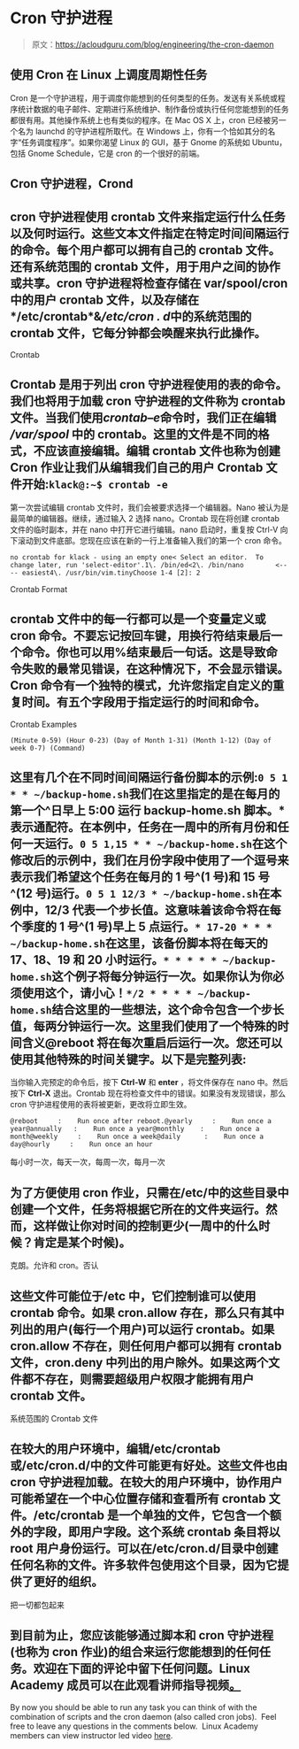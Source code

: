 # Cron 守护进程

> 原文：<https://acloudguru.com/blog/engineering/the-cron-daemon>

## 使用 Cron 在 Linux 上调度周期性任务

Cron 是一个守护进程，用于调度你能想到的任何类型的任务。发送有关系统或程序统计数据的电子邮件、定期进行系统维护、制作备份或执行任何您能想到的任务都很有用。其他操作系统上也有类似的程序。在 Mac OS X 上，cron 已经被另一个名为 launchd 的守护进程所取代。在 Windows 上，你有一个恰如其分的名字“任务调度程序”。如果你渴望 Linux 的 GUI，基于 Gnome 的系统如 Ubuntu，包括 Gnome Schedule，它是 cron 的一个很好的前端。

## Cron 守护进程，Crond

## cron 守护进程使用 crontab 文件来指定运行什么任务以及何时运行。这些文本文件指定在特定时间间隔运行的命令。每个用户都可以拥有自己的 crontab 文件。还有系统范围的 crontab 文件，用于用户之间的协作或共享。cron 守护进程将检查存储在 var/spool/cron 中的用户 crontab 文件，以及存储在*/etc/crontab*&*/etc/cron . d*中的系统范围的 crontab 文件，它每分钟都会唤醒来执行此操作。

Crontab

## Crontab 是用于列出 cron 守护进程使用的表的命令。我们也将用于加载 cron 守护进程的文件称为 crontab 文件。当我们使用*crontab–e*命令时，我们正在编辑 */var/spool* 中的 crontab。这里的文件是不同的格式，不应该直接编辑。编辑 crontab 文件也称为创建 Cron 作业让我们从编辑我们自己的用户 Crontab 文件开始:`klack@:~$ crontab -e`

第一次尝试编辑 crontab 文件时，我们会被要求选择一个编辑器。Nano 被认为是最简单的编辑器。继续，通过输入 2 选择 nano。Crontab 现在将创建 crontab 文件的临时副本，并在 nano 中打开它进行编辑。nano 启动时，重复按 Ctrl-V 向下滚动到文件底部。您现在应该在新的一行上准备输入我们的第一个 cron 命令。

```
no crontab for klack - using an empty one< Select an editor.  To change later, run 'select-editor'.1\. /bin/ed<2\. /bin/nano        <---- easiest4\. /usr/bin/vim.tinyChoose 1-4 [2]: 2
```

Crontab Format

## crontab 文件中的每一行都可以是一个变量定义或 cron 命令。不要忘记按回车键，用换行符结束最后一个命令。你也可以用%结束最后一句话。这是导致命令失败的最常见错误，在这种情况下，不会显示错误。Cron 命令有一个独特的模式，允许您指定自定义的重复时间。有五个字段用于指定运行的时间和命令。

Crontab Examples

```
(Minute 0-59) (Hour 0-23) (Day of Month 1-31) (Month 1-12) (Day of week 0-7) (Command)
```

## 这里有几个在不同时间间隔运行备份脚本的示例:`0 5 1 * * ~/backup-home.sh`我们在这里指定的是在每月的第一个^日早上 5:00 运行 backup-home.sh 脚本。*表示通配符。在本例中，任务在一周中的所有月份和任何一天运行。`0 5 1,15 * * ~/backup-home.sh`在这个修改后的示例中，我们在月份字段中使用了一个逗号来表示我们希望这个任务在每月的 1 号^(1 号)和 15 号^(12 号)运行。`0 5 1 12/3 * ~/backup-home.sh`在本例中，12/3 代表一个步长值。这意味着该命令将在每个季度的 1 号^(1 号)早上 5 点运行。`* 17-20 * * * ~/backup-home.sh`在这里，该备份脚本将在每天的 17、18、19 和 20 小时运行。`* * * * * ~/backup-home.sh`这个例子将每分钟运行一次。如果你认为你必须使用这个，请小心！`*/2 * * * * ~/backup-home.sh`结合这里的一些想法，这个命令包含一个步长值，每两分钟运行一次。这里我们使用了一个特殊的时间含义@reboot 将在每次重启后运行一次。您还可以使用其他特殊的时间关键字。以下是完整列表:

当你输入完预定的命令后，按下 **Ctrl-W** 和 **enter** ，将文件保存在 nano 中。然后按下 **Ctrl-X** 退出。Crontab 现在将检查文件中的错误。如果没有发现错误，那么 cron 守护进程使用的表将被更新，更改将立即生效。

```
@reboot     :    Run once after reboot.@yearly     :    Run once a year@annually   :    Run once a year@monthly    :    Run once a month@weekly     :    Run once a week@daily      :    Run once a day@hourly     :    Run once an hour
```

每小时一次，每天一次，每周一次，每月一次

## 为了方便使用 cron 作业，只需在/etc/中的这些目录中创建一个文件，任务将根据它所在的文件夹运行。然而，这样做让你对时间的控制更少(一周中的什么时候？肯定是某个时候)。

克朗。允许和 cron。否认

## 这些文件可能位于/etc 中，它们控制谁可以使用 crontab 命令。如果 cron.allow 存在，那么只有其中列出的用户(每行一个用户)可以运行 crontab。如果 cron.allow 不存在，则任何用户都可以拥有 crontab 文件，cron.deny 中列出的用户除外。如果这两个文件都不存在，则需要超级用户权限才能拥有用户 crontab 文件。

系统范围的 Crontab 文件

## 在较大的用户环境中，编辑/etc/crontab 或/etc/cron.d/中的文件可能更有好处。这些文件也由 cron 守护进程加载。在较大的用户环境中，协作用户可能希望在一个中心位置存储和查看所有 crontab 文件。/etc/crontab 是一个单独的文件，它包含一个额外的字段，即用户字段。这个系统 crontab 条目将以 root 用户身份运行。可以在/etc/cron.d/目录中创建任何名称的文件。许多软件包使用这个目录，因为它提供了更好的组织。

把一切都包起来

## 到目前为止，您应该能够通过脚本和 cron 守护进程(也称为 cron 作业)的组合来运行您能想到的任何任务。欢迎在下面的评论中留下任何问题。Linux Academy 成员可以在此观看讲师指导视频[。](https://linuxacademy.com/cp/lessons/lesson/course/2/lesson/6)

By now you should be able to run any task you can think of with the combination of scripts and the cron daemon (also called cron jobs).  Feel free to leave any questions in the comments below.  Linux Academy members can view instructor led video [here](https://linuxacademy.com/cp/lessons/lesson/course/2/lesson/6).